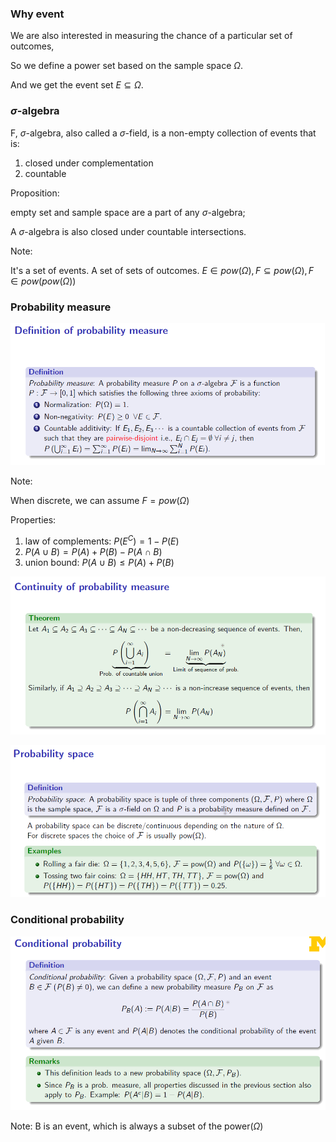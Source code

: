 ### Why event

We are also interested in measuring the chance of a particular set of outcomes,

So we define a power set based on the sample space $\Omega$.

And we get the event set $E\subseteq \Omega$.

### $\sigma$-algebra

F, $\sigma$-algebra, also called a $\sigma$-field, is a non-empty collection of events that is:

1. closed under complementation
2. countable

Proposition:

empty set and sample space are a part of any $\sigma$-algebra;

A $\sigma$-algebra is also closed under countable intersections.

Note:

It's a set of events. A set of sets of outcomes. $E\in pow(\Omega), F\subseteq pow(\Omega), F\in pow(pow(\Omega))$

### Probability measure

![image-20230901112648538](asset/image-20230901112648538.png)

Note:

When discrete, we can assume $F=pow(\Omega)$

Properties:

1. law of complements: $P(E^C)=1-P(E)$
2. $P(A\cup B)=P(A) + P(B)-P(A\cap B)$
3. union bound: $P(A\cup B)\leq P(A)+P(B)$

![image-20230901115104097](asset/image-20230901115104097.png)



![image-20230901115128200](asset/image-20230901115128200.png)

### Conditional probability

![image-20230901120713204](asset/image-20230901120713204.png)



Note: B is an event, which is always a subset of the power($\Omega$)



